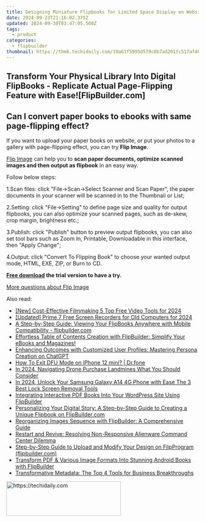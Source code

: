 ```yaml
---
title: Designing Miniature Flipbooks for Limited Space Display on Websites - A Guide by FlipBuilder
date: 2024-09-23T21:16:02.375Z
updated: 2024-09-30T03:47:05.560Z
tags:
  - product
categories:
  - flipbuilder
thumbnail: https://thmb.techidaily.com/19a61f5995d579c8b7ad201fc517afd84cc338957aeb2d8c12a802a23a178f47.jpg
---
```


## Transform Your Physical Library Into Digital FlipBooks - Replicate Actual Page-Flipping Feature with Ease![FlipBuilder.com]

## Can I convert paper books to ebooks with same page-flipping effect?

If you want to upload your paper books on website, or put your photos to a gallery with page-flipping effect, you can try **Flip Image**. 

[Flip Image](https://tools.techidaily.com/flipbuilder/products/) can help you to **scan paper documents, optimize scanned images and then output as flipbook** in an easy way.

Follow below steps:

1.Scan files: click "File->Scan->Select Scanner and Scan Paper", the paper documents in your scanner will be scanned in to the Thumbnail or List;

2.Setting: click "File->Setting" to define page size and quality for output flipbooks, you can also optimize your scanned pages, such as de-skew, crop margin, brightness etc.;

3.Publish: click "Publish" button to preview output flipbooks, you can also set tool bars such as Zoom In, Printable, Downloadable in this interface, then "Apply Change";

4.Output: click "Convert To Flipping Book" to choose your wanted output mode, HTML, EXE, ZIP, or Burn to CD.

**[Free download](https://tools.techidaily.com/flipbuilder/products/) the trial version to have a try.** 

[More questions about Flip Image](https://tools.techidaily.com/flipbuilder/products/)

<ins class="adsbygoogle"
     style="display:block"
     data-ad-format="autorelaxed"
     data-ad-client="ca-pub-7571918770474297"
     data-ad-slot="1223367746"></ins>

<ins class="adsbygoogle"
     style="display:block"
     data-ad-client="ca-pub-7571918770474297"
     data-ad-slot="8358498916"
     data-ad-format="auto"
     data-full-width-responsive="true"></ins>

<span class="atpl-alsoreadstyle">Also read:</span>
<div><ul>
<li><a href="https://vp-tips.techidaily.com/new-cost-effective-filmmaking-5-top-free-video-tools-for-2024/"><u>[New] Cost-Effective Filmmaking 5 Top Free Video Tools for 2024</u></a></li>
<li><a href="https://screen-activity-recording.techidaily.com/updated-prime-7-free-screen-recorders-for-old-computers-for-2024/"><u>[Updated] Prime 7 Free Screen Recorders for Old Computers for 2024</u></a></li>
<li><a href="https://win-webster.techidaily.com/a-step-by-step-guide-viewing-your-flipbooks-anywhere-with-mobile-compatibility-flipbuildercom/"><u>A Step-by-Step Guide: Viewing Your FlipBooks Anywhere with Mobile Compatibility - flipbuilder.com</u></a></li>
<li><a href="https://win-webster.techidaily.com/effortless-table-of-contents-creation-with-flipbuilder-simplify-your-ebooks-and-magazines/"><u>Effortless Table of Contents Creation with FlipBuilder: Simplify Your eBooks and Magazines!</u></a></li>
<li><a href="https://tech-hub.techidaily.com/enhancing-outcomes-with-customized-user-profiles-mastering-persona-creation-on-chatgpt/"><u>Enhancing Outcomes with Customized User Profiles: Mastering Persona Creation on ChatGPT</u></a></li>
<li><a href="https://blog-min.techidaily.com/how-to-exit-dfu-mode-on-iphone-12-mini-drfone-by-drfone-ios-system-repair-ios-system-repair/"><u>How To Exit DFU Mode on iPhone 12 mini? | Dr.fone</u></a></li>
<li><a href="https://extra-guidance.techidaily.com/in-2024-navigating-drone-purchase-landmines-what-you-should-consider/"><u>In 2024, Navigating Drone Purchase Landmines What You Should Consider</u></a></li>
<li><a href="https://android-unlock.techidaily.com/in-2024-unlock-your-samsung-galaxy-a14-4g-phone-with-ease-the-3-best-lock-screen-removal-tools-by-drfone-android/"><u>In 2024, Unlock Your Samsung Galaxy A14 4G Phone with Ease The 3 Best Lock Screen Removal Tools</u></a></li>
<li><a href="https://win-webster.techidaily.com/integrating-interactive-pdf-books-into-your-wordpress-site-using-flipbuilder/"><u>Integrating Interactive PDF Books Into Your WordPress Site Using FlipBuilder</u></a></li>
<li><a href="https://win-webster.techidaily.com/personalizing-your-digital-story-a-step-by-step-guide-to-creating-a-unique-flipbook-on-flipbuildercom/"><u>Personalizing Your Digital Story: A Step-by-Step Guide to Creating a Unique Flipbook on FlipBuilder.com</u></a></li>
<li><a href="https://win-webster.techidaily.com/reorganizing-images-sequence-with-flipbuilder-a-comprehensive-guide/"><u>Reorganizing Images Sequence with FlipBuilder: A Comprehensive Guide</u></a></li>
<li><a href="https://win-blog.techidaily.com/restart-and-revive-resolving-non-responsive-alienware-command-center-dilemma/"><u>Restart and Revive: Resolving Non-Responsive Alienware Command Center Dilemma</u></a></li>
<li><a href="https://win-webster.techidaily.com/step-by-step-guide-to-upload-and-modify-your-design-on-flipprogram-flipbuildercom/"><u>Step-by-Step Guide to Upload and Modify Your Design on FlipProgram (flipbuilder.com)</u></a></li>
<li><a href="https://win-webster.techidaily.com/transform-pdf-and-various-image-formats-into-stunning-android-books-with-flipbuilder/"><u>Transform PDF & Various Image Formats Into Stunning Android Books with FlipBuilder</u></a></li>
<li><a href="https://facebook.techidaily.com/transformative-metadata-the-top-4-tools-for-business-breakthroughs/"><u>Transformative Metadata: The Top 4 Tools for Business Breakthroughs</u></a></li>
</ul></div>

<!-- affiliate ads begin -->
<a href="https://aligracehair.sjv.io/c/5597632/1886015/19272" target="_top" id="1886015">
  <img src="//a.impactradius-go.com/display-ad/19272-1886015" border="0" alt="https://techidaily.com" width="300" height="90"/>
</a>
<img height="0" width="0" src="https://aligracehair.sjv.io/i/5597632/1886015/19272" style="position:absolute;visibility:hidden;" border="0" />
<!-- affiliate ads end -->

